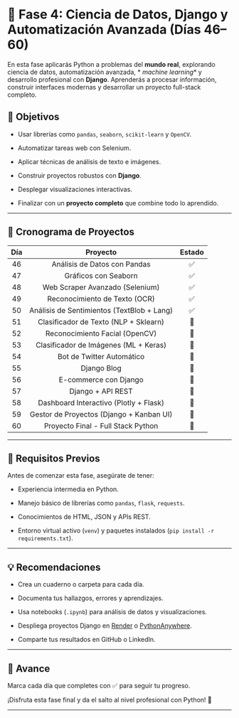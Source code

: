 # 🔬 Fase 4: Ciencia de Datos, Django y Automatización Avanzada (Días 46–60)

En esta fase aplicarás Python a problemas del **mundo real**, explorando ciencia de datos, automatización avanzada, *
*machine learning** y desarrollo profesional con **Django**. Aprenderás a procesar información, construir interfaces
modernas y desarrollar un proyecto full-stack completo.

## 🎯 Objetivos

- Usar librerías como `pandas`, `seaborn`, `scikit-learn` y `OpenCV`.

- Automatizar tareas web con Selenium.

- Aplicar técnicas de análisis de texto e imágenes.

- Construir proyectos robustos con **Django**.

- Desplegar visualizaciones interactivas.

- Finalizar con un **proyecto completo** que combine todo lo aprendido.

---

## 📅 Cronograma de Proyectos

| Día |                  Proyecto                  | Estado |
|:---:|:------------------------------------------:|:------:|
| 46  |        Análisis de Datos con Pandas        |   ✅    |
| 47  |            Gráficos con Seaborn            |   ✅    |
| 48  |      Web Scraper Avanzado (Selenium)       |   ✅    |
| 49  |       Reconocimiento de Texto (OCR)        |   ✅    |
| 50  | Análisis de Sentimientos (TextBlob + Lang) |   ✅    |
| 51  |   Clasificador de Texto (NLP + Sklearn)    |   🔲   |
| 52  |       Reconocimiento Facial (OpenCV)       |   🔲   |
| 53  |   Clasificador de Imágenes (ML + Keras)    |   🔲   |
| 54  |         Bot de Twitter Automático          |   🔲   |
| 55  |                Django Blog                 |   🔲   |
| 56  |           E-commerce con Django            |   🔲   |
| 57  |             Django + API REST              |   🔲   |
| 58  |   Dashboard Interactivo (Plotly + Flask)   |   🔲   |
| 59  |  Gestor de Proyectos (Django + Kanban UI)  |   🔲   |
| 60  |     Proyecto Final - Full Stack Python     |   🔲   |

---

## 🧰 Requisitos Previos

Antes de comenzar esta fase, asegúrate de tener:

- Experiencia intermedia en Python.

- Manejo básico de librerías como `pandas`, `flask`, `requests`.

- Conocimientos de HTML, JSON y APIs REST.

- Entorno virtual activo (`venv`) y paquetes instalados (`pip install -r requirements.txt`).

---

## 💡 Recomendaciones

- Crea un cuaderno o carpeta para cada día.

- Documenta tus hallazgos, errores y aprendizajes.

- Usa notebooks (`.ipynb`) para análisis de datos y visualizaciones.

- Despliega proyectos Django en [Render](https://render.com) o [PythonAnywhere](https://www.pythonanywhere.com/).

- Comparte tus resultados en GitHub o LinkedIn.

---

## 📌 Avance

Marca cada día que completes con ✅ para seguir tu progreso.

¡Disfruta esta fase final y da el salto al nivel profesional con Python! 🚀

---